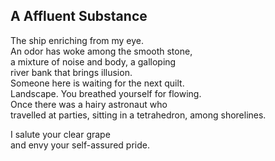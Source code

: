A Affluent Substance
--------------------
The ship enriching from my eye.  
An odor has woke among the smooth stone,  
a mixture of noise and body, a galloping  
river bank that brings illusion.  
Someone here is waiting for the next quilt.  
Landscape. You breathed yourself for flowing.  
Once there was a hairy astronaut who  
travelled at parties, sitting in a tetrahedron, among shorelines.  
  
I salute your clear grape  
and envy your self-assured pride.  
